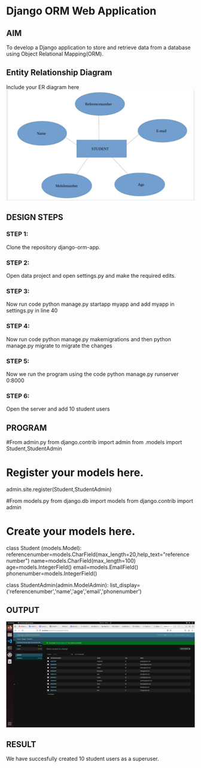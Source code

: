 # Django ORM Web Application

## AIM
To develop a Django application to store and retrieve data from a database using Object Relational Mapping(ORM).

## Entity Relationship Diagram

Include your ER diagram here
![Alt text](er.png)
## DESIGN STEPS

### STEP 1:
Clone the repository django-orm-app.
### STEP 2:
Open data project and open settings.py and make the required edits.
### STEP 3:
Now run code python manage.py startapp myapp and add myapp in settings.py in line 40
### STEP 4:
Now run code python manage.py makemigrations and then python manage.py migrate to migrate the changes
### STEP 5:
Now we run the program using the code python manage.py runserver 0:8000
### STEP 6:
Open the server and add 10 student users
## PROGRAM
#From admin.py
from django.contrib import admin
from .models import Student,StudentAdmin

# Register your models here.
admin.site.register(Student,StudentAdmin)

#From models.py
from django.db import models
from django.contrib import admin


# Create your models here.
class Student (models.Model):
    referencenumber=models.CharField(max_length=20,help_text="reference number")
    name=models.CharField(max_length=100)
    age=models.IntegerField()
    email=models.EmailField()
    phonenumber=models.IntegerField()

class StudentAdmin(admin.ModelAdmin):
    list_display=('referencenumber','name','age','email','phonenumber')

## OUTPUT

![Alt text](django.png)

## RESULT
We have succesfully created 10 student users as a superuser.
